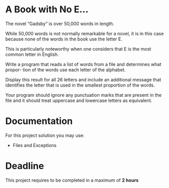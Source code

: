 # A Book with No E...

The novel “Gadsby” is over 50,000 words in length.

 While 50,000 words is not normally remarkable for a novel, it is in this case because none of the words in the book use the letter E. 
 
 This is particularly noteworthy when one considers that E is
the most common letter in English.


Write a program that reads a list of words from a file and determines what propor-
tion of the words use each letter of the alphabet. 

Display this result for all 26 letters and include an additional message that identifies the letter that is used in the smallest proportion of the words. 

Your program should ignore any punctuation marks that are present in the file and it should treat uppercase and lowercase letters as equivalent.
		 
# Documentation

For this project solution you may use:

- Files and Exceptions

# Deadline

This project requires to be completed in a maximum of **2 hours**